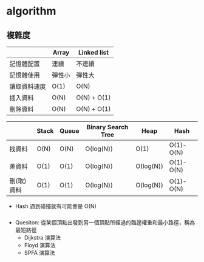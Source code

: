 # algorithm


## 複雜度

|             | Array  | Linked list
|-------------|--------|-------------
|記憶體配置    | 連續   |  不連續
|記憶體使用    | 彈性小 |  彈性大
|讀取資料速度  | O(1)   | O(N)
|插入資料      | O(N)   | O(N) + O(1)
|刪除資料      | O(N)   | O(N) + O(1)


|           | Stack | Queue | Binary Search Tree |Heap | Hash
|-----------|------|--------|--------|-------|----------
|找資料     |  O(N)  |  O(N)   | O(log(N)) |  O(1)      |  O(1)-O(N)
|差資料     |  O(1) |  O(1)    | O(log(N)) |  O(log(N)) |  O(1)-O(N)
|刪(取)資料 |  O(1) |  O(1) | O(log(N))  |  O(log(N))   |  O(1)-O(N)

- Hash 遇到碰撞就有可能會是 O(N)

###

- Quesiton: 從某個頂點出發到另一個頂點所經過的臨邊權重和最小路徑，稱為最短路徑
    - Dijkstra 演算法
    - Floyd 演算法
    - SPFA 演算法